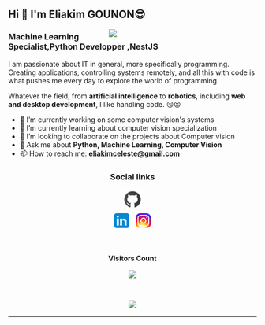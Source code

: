 ## Hi  👋 I'm Eliakim GOUNON😎

<img align="right"  src='https://github.com/princeGedeon/ML-For-Beginners/blob/main/1-Introduction/1-intro-to-ML/images/ai-ml-ds.png' width='300'>

### Machine Learning Specialist,Python Developper ,NestJS

I am passionate about IT in general, more specifically programming. Creating applications, controlling systems remotely, and all this with code is what pushes me every day to explore the world of programming.

Whatever the field, from **artificial intelligence** to **robotics**, including **web and desktop development**, I like handling code. 😏😉

- 🔭 I’m currently working on some computer vision's systems
- 🌱 I’m currently learning about computer vision specialization
- 👯 I’m looking to collaborate on the projects about Computer vision
- 💬 Ask me about **Python, Machine Learning, Computer Vision**
- 📫 How to reach me: **eliakimceleste@gmail.com**


<!-- START NEW SECTION -->
<h3 align="center">Social links</h3>
<div align="center">

[<img src='github.svg' alt='github' height='40'>](https://github.com/eliakimceleste)  
[<img src='link.svg' alt='linkedin' height='40'>](https://www.linkedin.com/in/eliakimceleste/)  [<img src='insta.svg' alt='instagram' height='40'>](https://www.instagram.com/eliakim_celeste/?hl=fr/)  
</div>

<!-- START NEW SECTION -->
<div align="center">
<br><p align="centre"><b>Visitors Count</b></p>  
<p align="center"><img align="center" src="https://profile-counter.glitch.me/{eliakimceleste}/count.svg" /></p> 
<br></div>




<p align="center">
<!-- <img align="" height='120px' src="https://github.com/aryashah2k/aryashah2k/blob/main/assets/Geometric%20White.gif" /> -->
 <img align="" height='120px' src="https://raw.githubusercontent.com/rodrigograca31/rodrigograca31/master/matrix.svg" />
<!--  <img align="" height='120px' src="https://github.com/aryashah2k/aryashah2k/blob/main/assets/Geometric%20White.gif" /> -->
</p>
<hr>

<!--
**eliakimceleste/eliakimceleste** is a ✨ _special_ ✨ repository because its `README.md` (this file) appears on your GitHub profile.

Here are some ideas to get you started:

- 🔭 I’m currently working on ...
- 🌱 I’m currently learning ...
- 👯 I’m looking to collaborate on ...
- 🤔 I’m looking for help with ...
- 💬 Ask me about ...
- 📫 How to reach me: ...
- 😄 Pronouns: ...
- ⚡ Fun fact: ...
-->
